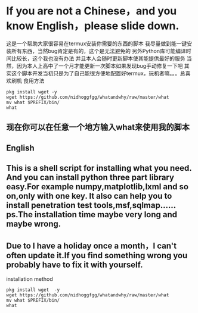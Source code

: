 # If you are not a Chinese，and you know English，please slide down.
这是一个帮助大家很容易在termux安装你需要的东西的脚本
我尽量做到能一键安装所有东西，当然bug肯定是有的，这个是无法避免的
另外Python库可能编译时间比较长，这个我也没有办法
并且本人会随时更新脚本使其能提供最好的服务
当然，因为本人上高中了一个月才能更新一次脚本如果发现bug手动修复一下吧
其实这个脚本开发当初只是为了自己能很方便地配置好termux，玩机者嘛。。。总喜欢刷机
食用方法
```
pkg install wget -y
wget https://github.com/nidhoggfgg/whatandwhy/raw/master/what
mv what $PREFIX/bin/
what
```
现在你可以在任意一个地方输入what来使用我的脚本
----
English
----
This is a shell script for installing what you need.
And you can install python three part library easy.For example numpy,matplotlib,lxml and so on,only with one key.
It also can help you to install penetration test tools,msf,sqlmap……
ps.The installation time maybe very long and maybe wrong.
------
Due to I have a holiday once a month，I can't often update it.If you find something wrong you probably have to fix it with yourself.
-------
installation method
```
pkg install wget  -y
wget https://github.com/nidhoggfgg/whatandwhy/raw/master/what      
mv what $PREFIX/bin/
what
```
